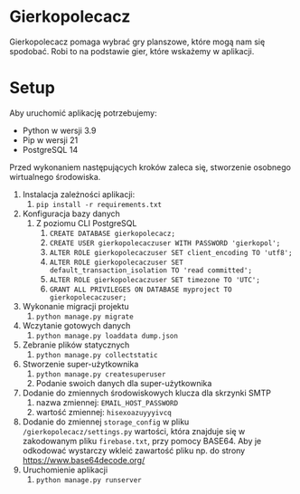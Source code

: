 # Gierkopolecacz

Gierkopolecacz pomaga wybrać gry planszowe, które mogą nam się spodobać.
Robi to na podstawie gier, które wskażemy w aplikacji.

# Setup
Aby uruchomić aplikację potrzebujemy:
 - Python w wersji 3.9
 - Pip w wersji 21
 - PostgreSQL 14

Przed wykonaniem następujących kroków zaleca się, stworzenie osobnego wirtualnego środowiska.
1. Instalacja zależności aplikacji:
   1. `pip install -r requirements.txt`
2. Konfiguracja bazy danych
   1. Z poziomu CLI PostgreSQL
      1. `CREATE DATABASE gierkopolecacz;`
      2. `CREATE USER gierkopolecaczuser WITH PASSWORD 'gierkopol';`
      3. `ALTER ROLE gierkopolecaczuser SET client_encoding TO 'utf8';`
      4. `ALTER ROLE gierkopolecaczuser SET default_transaction_isolation TO 'read committed';`
      5. `ALTER ROLE gierkopolecaczuser SET timezone TO 'UTC';`
      6. `GRANT ALL PRIVILEGES ON DATABASE myproject TO gierkopolecaczuser;`
3. Wykonanie migracji projektu
   1. `python manage.py migrate`
4. Wczytanie gotowych danych
   1. `python manage.py loaddata dump.json`
5. Zebranie plików statycznych
   1. `python manage.py collectstatic`
6. Stworzenie super-użytkownika
   1. `python manage.py createsuperuser`
   2. Podanie swoich danych dla super-użytkownika
7. Dodanie do zmiennych środowiskowych klucza dla skrzynki SMTP
   1. nazwa zmiennej: `EMAIL_HOST_PASSWORD`
   2. wartość zmiennej: `hisexoazuyyyivcq`
8. Dodanie do zmiennej `storage_config` w pliku `/gierkopolecacz/settings.py` wartości, która znajduje się w zakodowanym pliku `firebase.txt`, przy pomocy BASE64. Aby je odkodować wystarczy wkleić zawartość pliku np. do strony https://www.base64decode.org/
9. Uruchomienie aplikacji
   1. `python manage.py runserver`